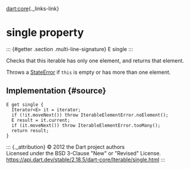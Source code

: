 [dart:core](../../dart-core/dart-core-library){._links-link}

single property
===============

::: {#getter .section .multi-line-signature}
E single
:::

Checks that this iterable has only one element, and returns that
element.

Throws a [StateError](../stateerror-class) if `this` is empty or has
more than one element.

Implementation {#source}
--------------

``` {.language-dart data-language="dart"}
E get single {
  Iterator<E> it = iterator;
  if (!it.moveNext()) throw IterableElementError.noElement();
  E result = it.current;
  if (it.moveNext()) throw IterableElementError.tooMany();
  return result;
}
```

::: {._attribution}
© 2012 the Dart project authors\
Licensed under the BSD 3-Clause \"New\" or \"Revised\" License.\
<https://api.dart.dev/stable/2.18.5/dart-core/Iterable/single.html>
:::
